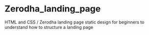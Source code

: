 # Zerodha_landing_page
HTML and CSS / Zerodha landing page static design for beginners to understand how to structure a landing page 
